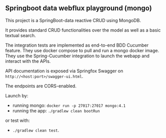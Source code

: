## Springboot data webflux playground (mongo)

This project is a SpringBoot-data reactive CRUD using MongoDB.

It provides standard CRUD functionalities over the model as well as a
basic textual search.

The integration tests are implemented as end-to-end BDD Cucumber feature.
They use docker compose to pull and run a mongo docker image.
They use the Spring-Cucumber integration to launch the webapp
and interact with the APIs.

API documentation is exposed via Springfox Swagger on
`http://<host:port>/swagger-ui.html`.

The endpoints are CORS-enabled.

Launch by:
- running mongo: `docker run -p 27017:27017 mongo:4.1`
- running the app: `./gradlew clean bootRun`

or test with:

- `./gradlew clean test`.

